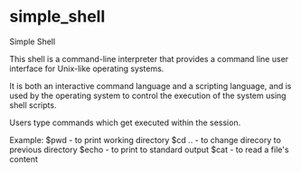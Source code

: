 # simple_shell
Simple Shell

This shell is a command-line interpreter that provides a command line user interface for Unix-like operating systems.

It is both an interactive command language and a scripting language, and is used by the operating system to control the execution of the system using shell scripts.

Users type commands which get executed within the session.

Example:
$pwd - to print working directory
$cd .. - to change direcory to previous directory
$echo - to print to standard output
$cat - to read a file's content
